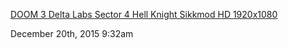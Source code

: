 <a href=" https://href.li/?https://youtu.be/WUJFNWfMEP8?t=1m20s">DOOM 3 Delta Labs Sector 4 Hell Knight Sikkmod HD 1920x1080</a>

<div id="footer">
<span id="timestamp"> December 20th, 2015 9:32am </span>
</div>